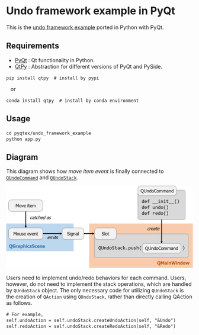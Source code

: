 # Undo framework example in PyQt
This is the [undo framework example](http://doc.qt.io/qt-5/qtwidgets-tools-undoframework-example.html)
ported in Python with PyQt.

## Requirements
- [PyQt](https://riverbankcomputing.com/software/pyqt/intro) : Qt functionality in Python.
- [QtPy](https://github.com/spyder-ide/qtpy) : Abstraction for different versions of PyQt and PySide.

```
pip install qtpy  # install by pypi
```

&nbsp;&nbsp;&nbsp;or

```
conda install qtpy  # install by conda environment
```

## Usage
```
cd pyqtex/undo_framework_example
python app.py
```

## Diagram
This diagram shows how *move item event* is finally connected to [`QUndoCommand`](http://doc.qt.io/qt-5/qundocommand.html)
and [`QUndoStack`](http://doc.qt.io/qt-5/qundostack.html).

![diagram](event_to_undostack.png)

Users need to implement undo/redo behaviors for each command.
Users, however, do not need to implement the stack operations,
which are handled by `QUndoStack` object.
The only necessary code for utilizing `QUndoStack` is the creation of `QAction`
using `QUndoStack`, rather than directly calling QAction as follows.

```
# For example,
self.undoAction = self.undoStack.createUndoAction(self, "&Undo")
self.redoAction = self.undoStack.createRedoAction(self, "&Redo")
```
